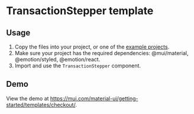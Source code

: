 # TransactionStepper template

## Usage

<!-- #default-branch-switch -->

1. Copy the files into your project, or one of the [example projects](https://github.com/mui/material-ui/tree/master/examples).
2. Make sure your project has the required dependencies: @mui/material, @emotion/styled, @emotion/react.
3. Import and use the `TransactionStepper` component.

## Demo

<!-- #default-branch-switch -->

View the demo at https://mui.com/material-ui/getting-started/templates/checkout/.
